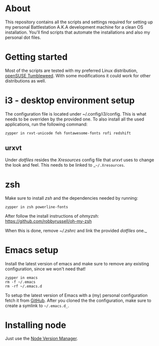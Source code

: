 # About
This repository contains all the scripts and settings required for setting up my personal Battlestation A.K.A development machine for a clean OS installation.
You'll find scripts that automate the installations and also my personal dot files.

# Getting started

Most of the scripts are tested with my preferred Linux distribution, [openSUSE Tumbleweed](https://en.opensuse.org/Portal:Tumbleweed). 
With some modifications it could work for other distributions as well.

# i3 - desktop environment setup 

The configuration file is located under ~/.config/i3/config. This is what needs to be overriden by the provided one.
To also install all the used applications, run the following command:

```
zypper in rxvt-unicode feh fontawesome-fonts rofi redshift

```

## urxvt
Under _dotfiles_ resides the _Xresources_ config file that _urxvt_ uses to change the look and feel.
This needs to be linked to _`~/.Xresources`.

# zsh
Make sure to install _zsh_ and the dependencies needed by running:
```
zypper in zsh powerline-fonts
```

After follow the install instructions of _ohmyzsh_: https://github.com/robbyrussell/oh-my-zsh

When this is done, remove _~/.zshrc_ and link the provided _dotfiles_ one._

# Emacs setup

Install the latest version of emacs and make sure to remove any existing configuration, since we won't need that!

```
zypper in emacs
rm -f ~/.emacs
rm -rf ~/.emacs.d
```

To setup the latest version of Emacs with a (my) personal configuration fetch it from [GitHub](https://github.com/snorbi07/emacs.d).
After you cloned the the configuration, make sure to create a symlink to `~/.emacs.d_`.

# Installing node

Just use the [Node Version Manager](https://github.com/creationix/nvm).

